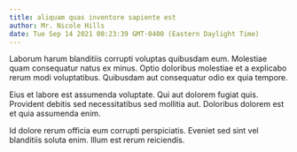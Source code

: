 ```yaml
---
title: aliquam quas inventore sapiente est
author: Mr. Nicole Hills
date: Tue Sep 14 2021 00:23:39 GMT-0400 (Eastern Daylight Time)
---
```

Laborum harum blanditiis corrupti voluptas quibusdam eum. Molestiae quam consequatur natus ex minus. Optio doloribus molestiae et a explicabo rerum modi voluptatibus. Quibusdam aut consequatur odio ex quia tempore.

 Eius et labore est assumenda voluptate. Qui aut dolorem fugiat quis. Provident debitis sed necessitatibus sed mollitia aut. Doloribus dolorem est et quia assumenda enim.

 Id dolore rerum officia eum corrupti perspiciatis. Eveniet sed sint vel blanditiis soluta enim. Illum est rerum reiciendis.